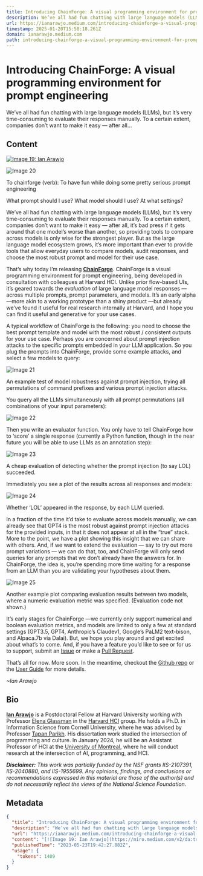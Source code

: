 ```yaml
---
title: Introducing ChainForge: A visual programming environment for prompt engineering
description: We’ve all had fun chatting with large language models (LLMs), but it’s very time-consuming to evaluate their responses manually. To a certain extent, companies don’t want to make it easy — after all…
url: https://ianarawjo.medium.com/introducing-chainforge-a-visual-programming-environment-for-prompt-engineering-bc6910be01cf
timestamp: 2025-01-20T15:58:18.261Z
domain: ianarawjo.medium.com
path: introducing-chainforge-a-visual-programming-environment-for-prompt-engineering-bc6910be01cf
---
```


# Introducing ChainForge: A visual programming environment for prompt engineering


We’ve all had fun chatting with large language models (LLMs), but it’s very time-consuming to evaluate their responses manually. To a certain extent, companies don’t want to make it easy — after all…


## Content

[![Image 19: Ian Arawjo](https://miro.medium.com/v2/da:true/resize:fill:88:88/0*feAygH1GJYQwB7gx)](https://ianarawjo.medium.com/?source=post_page---byline--bc6910be01cf--------------------------------)

![Image 20](https://miro.medium.com/v2/resize:fit:700/1*SA3ZXy_xaNbP-8DCrBy7aw.png)

To chainforge (verb): To have fun while doing some pretty serious prompt engineering

What prompt should I use? What model should I use? At what settings?

We’ve all had fun chatting with large language models (LLMs), but it’s very time-consuming to evaluate their responses manually. To a certain extent, companies don’t want to make it easy — after all, it’s bad press if it gets around that one model’s worse than another, so providing tools to compare across models is only wise for the strongest player. But as the large language model ecosystem grows, it’s more important than ever to provide tools that allow everyday users to compare models, audit responses, and choose the most robust prompt and model for their use case.

That’s why today I’m releasing [**ChainForge**](https://github.com/ianarawjo/ChainForge). ChainForge is a visual programming environment for prompt engineering, being developed in consultation with colleagues at Harvard HCI. Unlike prior flow-based UIs, it’s geared towards the _evaluation_ of large language model responses — across multiple prompts, prompt parameters, and models. It’s an early alpha —more akin to a working prototype than a shiny product —but already we’ve found it useful for real research internally at Harvard, and I hope you can find it useful and generative for your use cases.

A typical workflow of ChainForge is the following: you need to choose the best prompt template and model with the most robust / consistent outputs for your use case. Perhaps you are concerned about prompt injection attacks to the specific prompts embedded in your LLM application. So you plug the prompts into ChainForge, provide some example attacks, and select a few models to query:

![Image 21](https://miro.medium.com/v2/resize:fit:700/1*tEhTizEmmA-ZCB0ECj7UoQ.png)

An example test of model robustness against prompt injection, trying all permutations of command prefixes and various prompt injection attacks.

You query all the LLMs simultaneously with all prompt permutations (all combinations of your input parameters):

![Image 22](https://miro.medium.com/v2/resize:fit:424/1*ud4zA7MMwID0GptGsYD_Nw.gif)

Then you write an evaluator function. You only have to tell ChainForge how to ‘score’ a single response (currently a Python function, though in the near future you will be able to use LLMs as an annotation step):

![Image 23](https://miro.medium.com/v2/resize:fit:700/1*BheCbjmvP-ovNUWVVcmEdA.png)

A cheap evaluation of detecting whether the prompt injection (to say LOL) succeeded.

Immediately you see a plot of the results across all responses and models:

![Image 24](https://miro.medium.com/v2/resize:fit:700/1*n0UO2J3qTD09xBRkC1RGtg.png)

Whether ‘LOL’ appeared in the response, by each LLM queried.

In a fraction of the time it’d take to evaluate across models manually, we can already see that GPT4 is the most robust against prompt injection attacks for the provided inputs, in that it does not appear at all in the “true” stack. More to the point, we have a plot showing this insight that we can share with others. And, if we want to extend the evaluation — say to try out more prompt variations — we can do that, too, and ChainForge will only send queries for any prompts that we don’t already have the answers for. In ChainForge, the idea is, you’re spending more time waiting for a response from an LLM than you are validating your hypotheses about them.

![Image 25](https://miro.medium.com/v2/resize:fit:700/1*UdtkzTqnYP7ATEya9UcZpg.png)

Another example plot comparing evaluation results between two models, where a numeric evaluation metric was specified. (Evaluation code not shown.)

It’s early stages for ChainForge —we currently only support numerical and boolean evaluation metrics, and models are limited to only a few at standard settings (GPT3.5, GPT4, Anthropic’s Claudev1, Google’s PaLM2 text-bison, and Alpaca.7b via Dalai). But, we hope you play around and get excited about what’s to come. And, if you have a feature you’d like to see or for us to support, submit an [Issue](https://github.com/ianarawjo/ChainForge/issues) or make a [Pull Request](https://github.com/ianarawjo/ChainForge/pulls).

That’s all for now. More soon. In the meantime, checkout the [Github repo](https://github.com/ianarawjo/ChainForge) or the [User Guide](https://github.com/ianarawjo/ChainForge/blob/main/GUIDE.md) for more details.

_~Ian Arawjo_

Bio
---

[**Ian Arawjo**](https://ianarawjo.therottingcartridge.com/) is a Postdoctoral Fellow at Harvard University working with Professor [Elena Glassman](https://glassmanlab.seas.harvard.edu/glassman.html) in the [Harvard HCI](https://glassmanlab.seas.harvard.edu/) group. He holds a Ph.D. in Information Science from Cornell University, where he was advised by Professor [Tapan Parikh](http://tap2k.org/). His dissertation work studied the intersection of programming and culture. In January 2024, he will be an Assistant Professor of HCI at the [University of Montreal](https://diro.umontreal.ca/english/home/), where he will conduct research at the intersection of AI, programming, and HCI.

**_Disclaimer:_** _This work was partially funded by the NSF grants IIS-2107391, IIS-2040880, and IIS-1955699. Any opinions, findings, and conclusions or recommendations expressed in this material are those of the author(s) and do not necessarily reflect the views of the National Science Foundation._

## Metadata

```json
{
  "title": "Introducing ChainForge: A visual programming environment for prompt engineering",
  "description": "We’ve all had fun chatting with large language models (LLMs), but it’s very time-consuming to evaluate their responses manually. To a certain extent, companies don’t want to make it easy — after all…",
  "url": "https://ianarawjo.medium.com/introducing-chainforge-a-visual-programming-environment-for-prompt-engineering-bc6910be01cf",
  "content": "[![Image 19: Ian Arawjo](https://miro.medium.com/v2/da:true/resize:fill:88:88/0*feAygH1GJYQwB7gx)](https://ianarawjo.medium.com/?source=post_page---byline--bc6910be01cf--------------------------------)\n\n![Image 20](https://miro.medium.com/v2/resize:fit:700/1*SA3ZXy_xaNbP-8DCrBy7aw.png)\n\nTo chainforge (verb): To have fun while doing some pretty serious prompt engineering\n\nWhat prompt should I use? What model should I use? At what settings?\n\nWe’ve all had fun chatting with large language models (LLMs), but it’s very time-consuming to evaluate their responses manually. To a certain extent, companies don’t want to make it easy — after all, it’s bad press if it gets around that one model’s worse than another, so providing tools to compare across models is only wise for the strongest player. But as the large language model ecosystem grows, it’s more important than ever to provide tools that allow everyday users to compare models, audit responses, and choose the most robust prompt and model for their use case.\n\nThat’s why today I’m releasing [**ChainForge**](https://github.com/ianarawjo/ChainForge). ChainForge is a visual programming environment for prompt engineering, being developed in consultation with colleagues at Harvard HCI. Unlike prior flow-based UIs, it’s geared towards the _evaluation_ of large language model responses — across multiple prompts, prompt parameters, and models. It’s an early alpha —more akin to a working prototype than a shiny product —but already we’ve found it useful for real research internally at Harvard, and I hope you can find it useful and generative for your use cases.\n\nA typical workflow of ChainForge is the following: you need to choose the best prompt template and model with the most robust / consistent outputs for your use case. Perhaps you are concerned about prompt injection attacks to the specific prompts embedded in your LLM application. So you plug the prompts into ChainForge, provide some example attacks, and select a few models to query:\n\n![Image 21](https://miro.medium.com/v2/resize:fit:700/1*tEhTizEmmA-ZCB0ECj7UoQ.png)\n\nAn example test of model robustness against prompt injection, trying all permutations of command prefixes and various prompt injection attacks.\n\nYou query all the LLMs simultaneously with all prompt permutations (all combinations of your input parameters):\n\n![Image 22](https://miro.medium.com/v2/resize:fit:424/1*ud4zA7MMwID0GptGsYD_Nw.gif)\n\nThen you write an evaluator function. You only have to tell ChainForge how to ‘score’ a single response (currently a Python function, though in the near future you will be able to use LLMs as an annotation step):\n\n![Image 23](https://miro.medium.com/v2/resize:fit:700/1*BheCbjmvP-ovNUWVVcmEdA.png)\n\nA cheap evaluation of detecting whether the prompt injection (to say LOL) succeeded.\n\nImmediately you see a plot of the results across all responses and models:\n\n![Image 24](https://miro.medium.com/v2/resize:fit:700/1*n0UO2J3qTD09xBRkC1RGtg.png)\n\nWhether ‘LOL’ appeared in the response, by each LLM queried.\n\nIn a fraction of the time it’d take to evaluate across models manually, we can already see that GPT4 is the most robust against prompt injection attacks for the provided inputs, in that it does not appear at all in the “true” stack. More to the point, we have a plot showing this insight that we can share with others. And, if we want to extend the evaluation — say to try out more prompt variations — we can do that, too, and ChainForge will only send queries for any prompts that we don’t already have the answers for. In ChainForge, the idea is, you’re spending more time waiting for a response from an LLM than you are validating your hypotheses about them.\n\n![Image 25](https://miro.medium.com/v2/resize:fit:700/1*UdtkzTqnYP7ATEya9UcZpg.png)\n\nAnother example plot comparing evaluation results between two models, where a numeric evaluation metric was specified. (Evaluation code not shown.)\n\nIt’s early stages for ChainForge —we currently only support numerical and boolean evaluation metrics, and models are limited to only a few at standard settings (GPT3.5, GPT4, Anthropic’s Claudev1, Google’s PaLM2 text-bison, and Alpaca.7b via Dalai). But, we hope you play around and get excited about what’s to come. And, if you have a feature you’d like to see or for us to support, submit an [Issue](https://github.com/ianarawjo/ChainForge/issues) or make a [Pull Request](https://github.com/ianarawjo/ChainForge/pulls).\n\nThat’s all for now. More soon. In the meantime, checkout the [Github repo](https://github.com/ianarawjo/ChainForge) or the [User Guide](https://github.com/ianarawjo/ChainForge/blob/main/GUIDE.md) for more details.\n\n_~Ian Arawjo_\n\nBio\n---\n\n[**Ian Arawjo**](https://ianarawjo.therottingcartridge.com/) is a Postdoctoral Fellow at Harvard University working with Professor [Elena Glassman](https://glassmanlab.seas.harvard.edu/glassman.html) in the [Harvard HCI](https://glassmanlab.seas.harvard.edu/) group. He holds a Ph.D. in Information Science from Cornell University, where he was advised by Professor [Tapan Parikh](http://tap2k.org/). His dissertation work studied the intersection of programming and culture. In January 2024, he will be an Assistant Professor of HCI at the [University of Montreal](https://diro.umontreal.ca/english/home/), where he will conduct research at the intersection of AI, programming, and HCI.\n\n**_Disclaimer:_** _This work was partially funded by the NSF grants IIS-2107391, IIS-2040880, and IIS-1955699. Any opinions, findings, and conclusions or recommendations expressed in this material are those of the author(s) and do not necessarily reflect the views of the National Science Foundation._",
  "publishedTime": "2023-05-23T19:42:27.882Z",
  "usage": {
    "tokens": 1409
  }
}
```
